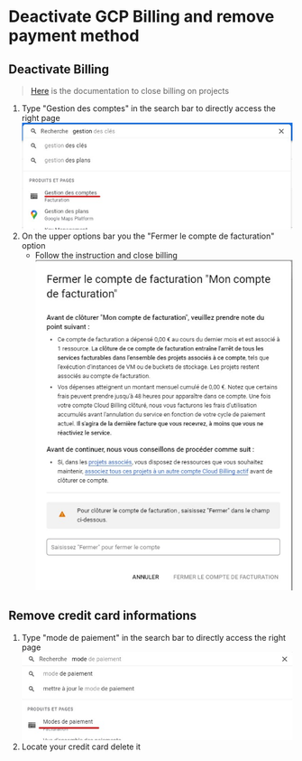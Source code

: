 # Deactivate GCP Billing and remove payment method

## Deactivate Billing

> [Here](https://cloud.google.com/billing/docs/how-to/modify-project?hl=fr#disable_billing_for_a_project) is the documentation to close billing on projects

1. Type "Gestion des comptes" in the search bar to directly access the right page
    ![Gestion des comptes](./../images/gestion-des-comptes.jpg)
2. On the upper options bar you the "Fermer le compte de facturation" option
   - Follow the instruction and close billing
    ![Fermer facturation](../images/cloture-compte-facturation.jpg)

## Remove credit card informations

1. Type "mode de paiement" in the search bar to directly access the right page
   ![access payment methof page](../images/access-payment-method.jpg)
2. Locate your credit card delete it